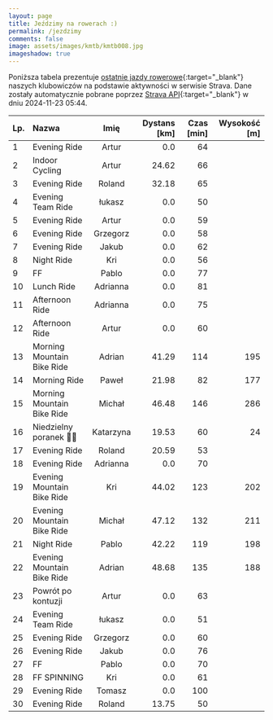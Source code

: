 ```yaml
---
layout: page
title: Jeździmy na rowerach :)
permalink: /jezdzimy
comments: false
image: assets/images/kmtb/kmtb008.jpg
imageshadow: true
---
```


Poniższa tabela prezentuje [ostatnie jazdy rowerowe](https://www.strava.com/clubs/336381){:target="_blank"} naszych klubowiczów na podstawie aktywności w serwisie Strava. Dane zostały automatycznie pobrane poprzez [Strava API](https://developers.strava.com/docs/reference/#api-Clubs-getClubActivitiesById){:target="_blank"} w dniu 2024-11-23 05:44.

Lp. | Nazwa | Imię | Dystans [km] | Czas [min] | Wysokość [m]
:--- | :--- | :---: | ---: | ---: | ---:
1|Evening Ride|Artur|0.0|64|
2|Indoor Cycling|Artur|24.62|66|
3|Evening Ride|Roland|32.18|65|
4|Evening Team Ride|łukasz|0.0|50|
5|Evening Ride|Artur|0.0|59|
6|Evening Ride|Grzegorz|0.0|58|
7|Evening Ride|Jakub|0.0|62|
8|Night Ride|Kri|0.0|56|
9|FF|Pablo|0.0|77|
10|Lunch Ride|Adrianna|0.0|81|
11|Afternoon Ride|Adrianna|0.0|75|
12|Afternoon Ride|Artur|0.0|60|
13|Morning Mountain Bike Ride|Adrian|41.29|114|195
14|Morning Ride|Paweł|21.98|82|177
15|Morning Mountain Bike Ride|Michał|46.48|146|286
16|Niedzielny poranek 💚🚴|Katarzyna|19.53|60|24
17|Evening Ride|Roland|20.59|53|
18|Evening Ride|Adrianna|0.0|70|
19|Evening Mountain Bike Ride|Kri|44.02|123|202
20|Evening Mountain Bike Ride|Michał|47.12|132|211
21|Night Ride|Pablo|42.22|119|198
22|Evening Mountain Bike Ride|Adrian|48.68|135|188
23|Powrót po kontuzji|Artur|0.0|63|
24|Evening  Team Ride|łukasz|0.0|51|
25|Evening Ride|Grzegorz|0.0|60|
26|Evening Ride|Jakub|0.0|76|
27|FF|Pablo|0.0|70|
28|FF SPINNING|Kri|0.0|61|
29|Evening Ride|Tomasz|0.0|100|
30|Evening Ride|Roland|13.75|50|

